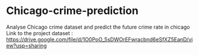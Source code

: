 # Chicago-crime-prediction
Analyse Chicago crime dataset and predict the future crime rate in chicago
Link to the project dataset : https://drive.google.com/file/d/1O0PoO_5sDWOrEFwracbnd6eSfXZ5EanD/view?usp=sharing
